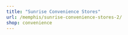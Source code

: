 ```yaml
---
title: "Sunrise Convenience Stores"
url: /memphis/sunrise-convenience-stores-2/
shop: convenience
---
```


